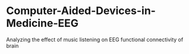 # Computer-Aided-Devices-in-Medicine-EEG
Analyzing the effect of music listening on EEG functional connectivity of brain
